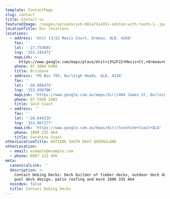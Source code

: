 ```yaml
---
template: ContactPage
slug: contact
title: Contact us
featuredImage: /images/uploads/yvb-001af4i4351-edited-with-tooth-1-.jpg
locationTitle: Our locations
locations:
  - address: 'Unit 13/22 Mavis Court, Ormeau. QLD. 4208'
    fax: ''
    lat: '-27,753601'
    lng: '153.245472'
    mapLink: >-
      https://www.google.com/maps/place/Unit+13%2F22+Mavis+Ct,+Ormeau+QLD+4208/@-27.7537698,153.2431606,16.96z/data=!4m5!3m4!1s0x6b916ad94c48e10d:0x8c8e34eb521d753a!8m2!3d-27.7538949!4d153.2454181
    phone: 07 3804 6400
    title: Brisbane
  - address: 'PO Box 795, Burleigh Heads. QLD. 4220'
    fax: ''
    lat: '-28.088474'
    lng: '153.450706'
    mapLink: 'https://www.google.com.au/maps/dir//404 James St, Burleigh Heads QLD 4220'
    phone: 07 5508 2405
    title: Gold Coast
  - address: ''
    fax: ''
    lat: '-26.644135'
    lng: '153.067177'
    mapLink: 'https://www.google.com.au/maps/dir//Sunshine+Coast+QLD'
    phone: 1800 335 464
    title: Sunshine Coast
otherLocationTitle: OUTSIDE SOUTH EAST QUEENSLAND
otherLocation:
  - email: example@example.com
  - phone: 0987 123 456
meta:
  canonicalLink: ''
  description: >-
    Contact Deking Decks: Deck builder of timber decks, outdoor deck design,
    pool deck design, patio roofing and more 1800 335 464
  noindex: false
  title: Contact Deking Decks
---
```


